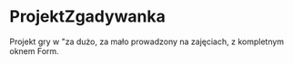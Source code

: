 # ProjektZgadywanka
Projekt gry w "za dużo, za mało prowadzony na zajęciach, z kompletnym oknem Form.
